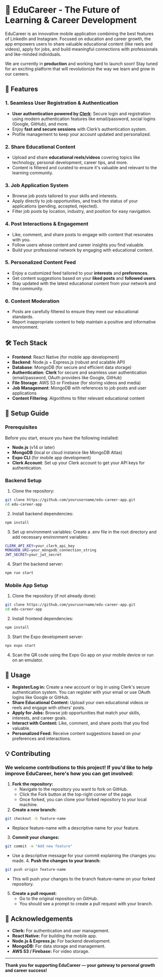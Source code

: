 # 🚀 EduCareer - The Future of Learning & Career Development

EduCareer is an innovative mobile application combining the best features of LinkedIn and Instagram. Focused on education and career growth, the app empowers users to share valuable educational content (like reels and videos), apply for jobs, and build meaningful connections with professionals and like-minded individuals.

We are currently in **production** and working hard to launch soon! Stay tuned for an exciting platform that will revolutionize the way we learn and grow in our careers.

## 🌟 Features

### 1. **Seamless User Registration & Authentication**

- **User authentication powered by [Clerk](https://clerk.dev/)**: Secure login and registration using modern authentication features like email/password, social logins (Google, GitHub), and more.
- Enjoy **fast and secure sessions** with Clerk’s authentication system.
- Profile management to keep your account updated and personalized.

### 2. **Share Educational Content**

- Upload and share **educational reels/videos** covering topics like technology, personal development, career tips, and more.
- Content is filtered and curated to ensure it's valuable and relevant to the learning community.

### 3. **Job Application System**

- Browse job posts tailored to your skills and interests.
- Apply directly to job opportunities, and track the status of your applications (pending, accepted, rejected).
- Filter job posts by location, industry, and position for easy navigation.

### 4. **Post Interactions & Engagement**

- Like, comment, and share posts to engage with content that resonates with you.
- Follow users whose content and career insights you find valuable.
- Build your professional network by engaging with educational content.

### 5. **Personalized Content Feed**

- Enjoy a customized feed tailored to your **interests** and **preferences**.
- Get content suggestions based on your **liked posts** and **followed users**.
- Stay updated with the latest educational content from your network and the community.

### 6. **Content Moderation**

- Posts are carefully filtered to ensure they meet our educational standards.
- Report inappropriate content to help maintain a positive and informative environment.

## 🛠️ Tech Stack

- **Frontend**: React Native (for mobile app development)
- **Backend**: Node.js + Express.js (robust and scalable API)
- **Database**: MongoDB (for secure and efficient data storage)
- **Authentication**: **Clerk** for secure and seamless user authentication (email/password, OAuth providers like Google, GitHub)
- **File Storage**: AWS S3 or Firebase (for storing videos and media)
- **Job Management**: MongoDB with references to job posts and user applications
- **Content Filtering**: Algorithms to filter relevant educational content

## 🔧 Setup Guide

### Prerequisites

Before you start, ensure you have the following installed:

- **Node.js** (v14 or later)
- **MongoDB** (local or cloud instance like MongoDB Atlas)
- **Expo CLI** (for mobile app development)
- **Clerk Account**: Set up your Clerk account to get your API keys for authentication.

### Backend Setup

1. Clone the repository:

```bash
git clone https://github.com/yourusername/edu-career-app.git
cd edu-career-app
```

2. Install backend dependencies:

```bash
npm install
```

3. Set up environment variables:
   Create a .env file in the root directory and add necessary environment variables:

```bash
CLERK_API_KEY=your_clerk_api_key
MONGODB_URI=your_mongodb_connection_string
JWT_SECRET=your_jwt_secret
```

4. Start the backend server:

```bash
npm run start
```

### Mobile App Setup

1. Clone the repository (if not already done):

```bash
git clone https://github.com/yourusername/edu-career-app.git
cd edu-career-app
```

2. Install frontend dependencies:

```bash
npm install
```

3. Start the Expo development server:

```bash
npx expo start
```

4. Scan the QR code using the Expo Go app on your mobile device or run on an emulator.

## 📱 Usage

- **Register/Log in:** Create a new account or log in using Clerk's secure authentication system. You can register with your email or use OAuth logins like Google or GitHub.
- **Share Educational Content:** Upload your own educational videos or reels and engage with others' posts.
- **Apply for Jobs:** Browse job opportunities that match your skills, interests, and career goals.
- **Interact with Content:** Like, comment, and share posts that you find valuable.
- **Personalized Feed:** Receive content suggestions based on your preferences and interactions.

## 💡 Contributing

### We welcome contributions to this project! If you'd like to help improve EduCareer, here's how you can get involved:

1. **Fork the repository:**
   - Navigate to the repository you want to fork on GitHub.
   - Click the Fork button at the top-right corner of the page.
   - Once forked, you can clone your forked repository to your local machine.
2. **Create a new branch:**

```bash
git checkout -b feature-name
```

- Replace feature-name with a descriptive name for your feature.

3. **Commit your changes:**

```bash
git commit -m "Add new feature"
```

- Use a descriptive message for your commit explaining the changes you made. 4. **Push the changes to your branch:**

```bash
git push origin feature-name
```

- This will push your changes to the branch feature-name on your forked repository.

5. **Create a pull request:**
   - Go to the original repository on GitHub.
   - You should see a prompt to create a pull request with your branch.

## 🤝 Acknowledgements

- **Clerk:** For authentication and user management.
- **React Native:** For building the mobile app.
- **Node.js & Express.js:** For backend development.
- **MongoDB:** For data storage and management.
- **AWS S3 / Firebase:** For video storage.

---

**Thank you for supporting EduCareer — your gateway to personal growth and career success!**
